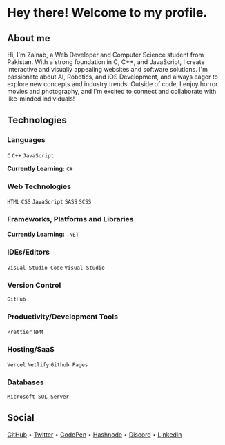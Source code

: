# Hey there! Welcome to my profile.

## About me

Hi, I'm Zainab, a Web Developer and Computer Science student from Pakistan. With a strong foundation in C, C++, and JavaScript, I create interactive and visually appealing websites and software solutions. I'm passionate about AI, Robotics, and iOS Development, and always eager to explore new concepts and industry trends. Outside of code, I enjoy horror movies and photography, and I'm excited to connect and collaborate with like-minded individuals!
 
## Technologies

### Languages
`C` `C++` `JavaScript`

**Currently Learning:** `C#`

### Web Technologies 
`HTML` `CSS` `JavaScript` `SASS` `SCSS`

### Frameworks, Platforms and Libraries
**Currently Learning:** `.NET`

### IDEs/Editors
`Visual Studio Code` `Visual Studio`

### Version Control
`GitHub` 

### Productivity/Development Tools
`Prettier` `NPM` 

### Hosting/SaaS
`Vercel` `Netlify` `Github Pages`

### Databases
`Microsoft SQL Server` 

## Social
[GitHub](https://github.com/ZainabDev) • [Twitter](https://x.com/ZainabDev) • [CodePen](https://codepen.io/ZainabDev) • [Hashnode](https://hashnode.com/@ZainabDev) • [Discord](https://discord.com/users/1213903007444373555) • [LinkedIn](https://www.linkedin.com/in/ZainabDev/)
